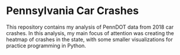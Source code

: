 # Pennsylvania Car Crashes

This repository contains my analysis of PennDOT data from 2018 car crashes. In this analysis, my main focus of attention was creating the heatmap of crashes in the state, with some smaller visualizations for practice programming in Python. 
